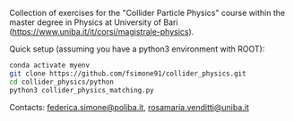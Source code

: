 Collection of exercises for the "Collider Particle Physics" course within the master degree in Physics at University of Bari (https://www.uniba.it/it/corsi/magistrale-physics).

Quick setup (assuming you have a python3 environment with ROOT):

```bash
conda activate myenv
git clone https://github.com/fsimone91/collider_physics.git
cd collider_physics/python
python3 collider_physics_matching.py
```
Contacts: federica.simone@poliba.it, rosamaria.venditti@uniba.it
